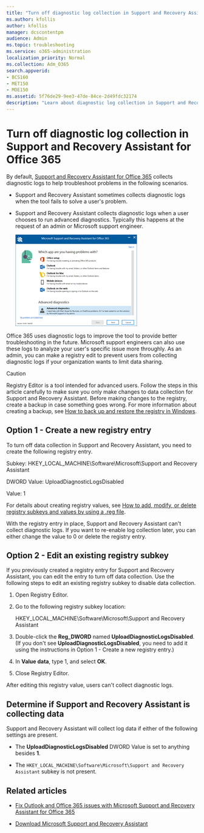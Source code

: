 ```yaml
---
title: "Turn off diagnostic log collection in Support and Recovery Assistant"
ms.author: kfollis
author: kfollis
manager: dcscontentpm
audience: Admin
ms.topic: troubleshooting
ms.service: o365-administration
localization_priority: Normal
ms.collection: Adm_O365
search.appverid:
- BCS160
- MET150
- MOE150
ms.assetid: 5f76de29-9ee3-47de-84ce-2d49fdc32174
description: "Learn about diagnostic log collection in Support and Recovery Assistant for Office 365. "
---
```


# Turn off diagnostic log collection in Support and Recovery Assistant for Office 365

By default, [Support and Recovery Assistant for Office 365](https://diagnostics.office.com/#/Download/?env=SOC) collects diagnostic logs to help troubleshoot problems in the following scenarios. 
  
- Support and Recovery Assistant sometimes collects diagnostic logs when the tool fails to solve a user's problem.
    
- Support and Recovery Assistant collects diagnostic logs when a user chooses to run advanced diagnostics. Typically this happens at the request of an admin or Microsoft support engineer.
    
    ![Support and Recovery Assistant scenario screen](./media/daa5ca72-85b3-42c5-8837-18e246e3b7c6.png)
  
Office 365 uses diagnostic logs to improve the tool to provide better troubleshooting in the future. Microsoft support engineers can also use these logs to analyze your user's specific issue more throughly. As an admin, you can make a registry edit to prevent users from collecting diagnostic logs if your organization wants to limit data sharing.
  
> [!CAUTION]
> Registry Editor is a tool intended for advanced users. Follow the steps in this article carefully to make sure you only make changes to data collection for Support and Recovery Assistant. Before making changes to the registry, create a backup in case something goes wrong. For more information about creating a backup, see [How to back up and restore the registry in Windows](https://support.microsoft.com/en-us/kb/322756). 
  
## Option 1 - Create a new registry entry

To turn off data collection in Support and Recovery Assistant, you need to create the following registry entry. 
  
Subkey: HKEY_LOCAL_MACHINE\Software\Microsoft\Support and Recovery Assistant
  
DWORD Value: UploadDiagnosticLogsDisabled
  
Value: 1
  
For details about creating registry values, see [How to add, modify, or delete registry subkeys and values by using a .reg file](https://support.microsoft.com/kb/310516). 
  
With the registry entry in place, Support and Recovery Assistant can't collect diagnostic logs. If you want to re-enable log collection later, you can either change the value to 0 or delete the registry entry. 
  
## Option 2 - Edit an existing registry subkey

If you previously created a registry entry for Support and Recovery Assistant, you can edit the entry to turn off data collection. Use the following steps to edit an existing registry subkey to disable data collection. 
  
1. Open Registry Editor.
    
2. Go to the following registry subkey location:
    
    HKEY_LOCAL_MACHINE\Software\Microsoft\Support and Recovery Assistant
    
3. Double-click the **Reg_DWORD** named **UploadDiagnosticLogsDisabled**. (If you don't see **UploadDiagnosticLogsDisabled**, you need to add it using the instructions in Option 1 - Create a new registry entry.)
    
4. In **Value data**, type 1, and select **OK**.
    
5. Close Registry Editor.
    
After editing this registry value, users can't collect diagnostic logs.
  
## Determine if Support and Recovery Assistant is collecting data

Support and Recovery Assistant will collect log data if either of the following settings are present.
  
- The **UploadDiagnosticLogsDisabled** DWORD Value is set to anything besides **1**.
    
- The  `HKEY_LOCAL_MACHINE\Software\Microsoft\Support and Recovery Assistant` subkey is not present. 
    
## Related articles

- [Fix Outlook and Office 365 issues with Microsoft Support and Recovery Assistant for Office 365](fix-outlook-and-office-365-issues.md)
    
- [Download Microsoft Support and Recovery Assistant](https://diagnostics.outlook.com/)
    

